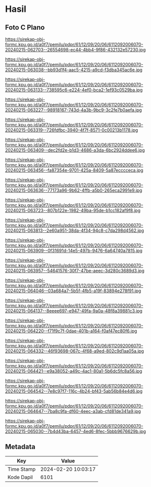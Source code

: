 # Hasil

## Foto C Plano

https://sirekap-obj-formc.kpu.go.id/a0f7/pemilu/pdpr/61/12/09/20/06/6112092006070-20240215-062703--26554698-ec44-4bb4-9f86-432132e57230.jpg

https://sirekap-obj-formc.kpu.go.id/a0f7/pemilu/pdpr/61/12/09/20/06/6112092006070-20240215-063038--bb93d1f4-aac5-4215-a9cd-f3dba345ac6e.jpg

https://sirekap-obj-formc.kpu.go.id/a0f7/pemilu/pdpr/61/12/09/20/06/6112092006070-20240215-063133--738595c6-e224-4ef0-bca2-1ef93c0529ba.jpg

https://sirekap-obj-formc.kpu.go.id/a0f7/pemilu/pdpr/61/12/09/20/06/6112092006070-20240215-063227--98918167-743d-4a3b-9bc9-3c2fe7b0aefa.jpg

https://sirekap-obj-formc.kpu.go.id/a0f7/pemilu/pdpr/61/12/09/20/06/6112092006070-20240215-063319--726fdfbc-3940-4f7f-8571-0c00213b1178.jpg

https://sirekap-obj-formc.kpu.go.id/a0f7/pemilu/pdpr/61/12/09/20/06/6112092006070-20240215-063409--dec2fd2e-b1d3-4686-a3da-6bc2924ddee6.jpg

https://sirekap-obj-formc.kpu.go.id/a0f7/pemilu/pdpr/61/12/09/20/06/6112092006070-20240215-063456--fa87354e-9701-425a-8409-5a87ecccceca.jpg

https://sirekap-obj-formc.kpu.go.id/a0f7/pemilu/pdpr/61/12/09/20/06/6112092006070-20240215-063636--77173a96-9b62-4ffb-a5b0-265eca2991e9.jpg

https://sirekap-obj-formc.kpu.go.id/a0f7/pemilu/pdpr/61/12/09/20/06/6112092006070-20240215-063723--807b122e-1982-49ba-95de-b1cc182af9f8.jpg

https://sirekap-obj-formc.kpu.go.id/a0f7/pemilu/pdpr/61/12/09/20/06/6112092006070-20240215-063813--2e60a951-38da-4f34-94c8-c7da298d4562.jpg

https://sirekap-obj-formc.kpu.go.id/a0f7/pemilu/pdpr/61/12/09/20/06/6112092006070-20240215-063909--0f31691d-14e5-497b-9476-6a64740a7815.jpg

https://sirekap-obj-formc.kpu.go.id/a0f7/pemilu/pdpr/61/12/09/20/06/6112092006070-20240215-063957--54641576-30f7-47be-aeec-3d280c3689d3.jpg

https://sirekap-obj-formc.kpu.go.id/a0f7/pemilu/pdpr/61/12/09/20/06/6112092006070-20240215-064046--03a684a7-5b5f-4fb5-a19f-83894e278f91.jpg

https://sirekap-obj-formc.kpu.go.id/a0f7/pemilu/pdpr/61/12/09/20/06/6112092006070-20240215-064137--8eeee697-e947-49fa-9a0a-48f8a39881c3.jpg

https://sirekap-obj-formc.kpu.go.id/a0f7/pemilu/pdpr/61/12/09/20/06/6112092006070-20240215-064220--f71f9c7f-0dae-401b-a164-f0af47ec80f6.jpg

https://sirekap-obj-formc.kpu.go.id/a0f7/pemilu/pdpr/61/12/09/20/06/6112092006070-20240215-064332--46f93698-067c-4f68-a9ed-802c9d1aa05a.jpg

https://sirekap-obj-formc.kpu.go.id/a0f7/pemilu/pdpr/61/12/09/20/06/6112092006070-20240215-064421--e9a38052-a49c-4ac1-80a1-5b6dc5fc8a56.jpg

https://sirekap-obj-formc.kpu.go.id/a0f7/pemilu/pdpr/61/12/09/20/06/6112092006070-20240215-064542--7e8c97f7-116c-4b24-bf43-5ab56b84e4d6.jpg

https://sirekap-obj-formc.kpu.go.id/a0f7/pemilu/pdpr/61/12/09/20/06/6112092006070-20240215-064647--7ba8c9fa-df60-4eec-a3ab-cfd81de341a9.jpg

https://sirekap-obj-formc.kpu.go.id/a0f7/pemilu/pdpr/61/12/09/20/06/6112092006070-20240215-065030--7b4d43ba-6457-4ed6-8fec-5bbb9676629b.jpg


## Metadata

| Key        | Value               |
| ---------- | ------------------- |
| Time Stamp | 2024-02-20 10:03:17 |
| Kode Dapil | 6101                |




